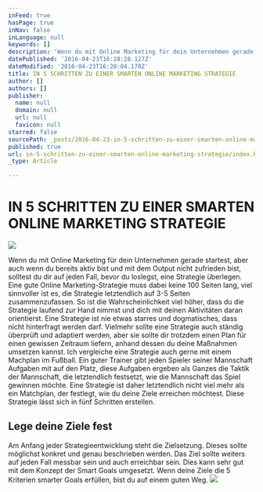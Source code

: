 ```yaml
---
inFeed: true
hasPage: true
inNav: false
inLanguage: null
keywords: []
description: 'Wenn du mit Online Marketing für dein Unternehmen gerade startest, aber auch wenn du bereits aktiv bist und mit dem Output nicht zufrieden bist, solltest du dir auf jeden Fall, bevor du loslegst, eine Strategie überlegen. Eine gute Online Marketing-Strategie muss dabei keine 100 Seiten lang, viel sinnvoller ist es, die Strategie letztendlich auf 3-5 Seiten zusammenzufassen. So ist die Wahrscheinlichkeit viel höher, dass du die Strategie laufend zur Hand nimmst und dich mit deinen Aktivitäten daran orientierst. Eine Strategie ist nie etwas starres und dogmatisches, dass nicht hinterfragt werden darf. Vielmehr sollte eine Strategie auch ständig überprüft und adaptiert werden, aber sie sollte dir trotzdem einen Plan für einen gewissen Zeitraum liefern, anhand dessen du deine Maßnahmen umsetzen kannst. Ich vergleiche eine Strategie auch gerne mit einem Machplan im Fußball. Ein guter Trainer gibt jeden Spieler seiner Mannschaft Aufgaben mit auf den Platz, diese Aufgaben ergeben als Ganzes die Taktik der Mannschaft, die letztendlich festsetzt, wie die Mannschaft das Spiel gewinnen möchte. Eine Strategie ist daher letztendlich nicht viel mehr als ein Matchplan, der festlegt, wie du deine Ziele erreichen möchtest. Diese Strategie lässt sich in fünf Schritten erstellen. '
datePublished: '2016-04-23T16:28:28.127Z'
dateModified: '2016-04-23T16:28:04.170Z'
title: IN 5 SCHRITTEN ZU EINER SMARTEN ONLINE MARKETING STRATEGIE
author: []
authors: []
publisher:
  name: null
  domain: null
  url: null
  favicon: null
starred: false
sourcePath: _posts/2016-04-23-in-5-schritten-zu-einer-smarten-online-marketing-strategie.md
published: true
url: in-5-schritten-zu-einer-smarten-online-marketing-strategie/index.html
_type: Article

---
```

# IN 5 SCHRITTEN ZU EINER SMARTEN ONLINE MARKETING STRATEGIE
![](https://the-grid-user-content.s3-us-west-2.amazonaws.com/8524b53c-21b7-4dfe-bd1f-2c9f1112518f.jpg)

Wenn du mit Online Marketing für dein Unternehmen gerade startest, aber auch wenn du bereits aktiv bist und mit dem Output nicht zufrieden bist, solltest du dir auf jeden Fall, bevor du loslegst, eine Strategie überlegen. Eine gute Online Marketing-Strategie muss dabei keine 100 Seiten lang, viel sinnvoller ist es, die Strategie letztendlich auf 3-5 Seiten zusammenzufassen. So ist die Wahrscheinlichkeit viel höher, dass du die Strategie laufend zur Hand nimmst und dich mit deinen Aktivitäten daran orientierst. Eine Strategie ist nie etwas starres und dogmatisches, dass nicht hinterfragt werden darf. Vielmehr sollte eine Strategie auch ständig überprüft und adaptiert werden, aber sie sollte dir trotzdem einen Plan für einen gewissen Zeitraum liefern, anhand dessen du deine Maßnahmen umsetzen kannst. Ich vergleiche eine Strategie auch gerne mit einem Machplan im Fußball. Ein guter Trainer gibt jeden Spieler seiner Mannschaft Aufgaben mit auf den Platz, diese Aufgaben ergeben als Ganzes die Taktik der Mannschaft, die letztendlich festsetzt, wie die Mannschaft das Spiel gewinnen möchte. Eine Strategie ist daher letztendlich nicht viel mehr als ein Matchplan, der festlegt, wie du deine Ziele erreichen möchtest. Diese Strategie lässt sich in fünf Schritten erstellen. 

## Lege deine Ziele fest

Am Anfang jeder Strategieentwicklung steht die Zielsetzung. Dieses sollte möglichst konkret und genau beschrieben werden. Das Ziel sollte weiters auf jeden Fall messbar sein und auch erreichbar sein. Dies kann sehr gut mit dem Konzept der Smart Goals umgesetzt. Wenn deine Ziele die 5 Kriterien smarter Goals erfüllen, bist du auf einem guten Weg. ![](https://the-grid-user-content.s3-us-west-2.amazonaws.com/be4e6b61-ae04-4600-bd4f-0d3deae53ee5.png)